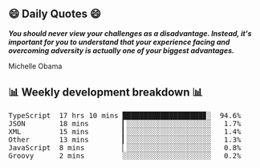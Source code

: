 ## 😄 Daily Quotes 😄

_**You should never view your challenges as a disadvantage. Instead, it's important for you to understand that your experience facing and overcoming adversity is actually one of your biggest advantages.**_

Michelle Obama



## 📊 Weekly development breakdown 📊

<pre>TypeScript  17 hrs 10 mins ███████████████████▊░  94.6%
JSON        18 mins        ▎░░░░░░░░░░░░░░░░░░░░   1.7%
XML         15 mins        ▎░░░░░░░░░░░░░░░░░░░░   1.4%
Other       13 mins        ▎░░░░░░░░░░░░░░░░░░░░   1.3%
JavaScript  8 mins         ▏░░░░░░░░░░░░░░░░░░░░   0.8%
Groovy      2 mins         ░░░░░░░░░░░░░░░░░░░░░   0.2%</pre>